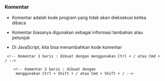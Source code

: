 ### Komentar

* Komentar adalah kode program yang tidak akan dieksekusi ketika dibaca

* Komentar biasanya digunakan sebagai informasi tambahan atau petunjuk

* Di JavaScript, kita bisa menambahkan kode komentar

```
 <!-- Komentar 1 baris : dibuat dengan menggunakan Ctrl + / atau Cmd + / -->

    <!-- Komentar 2 baris : dibuat dengan
     menggunakan Ctrl + Shift + / atau Cmd + Shift + / -->
```
